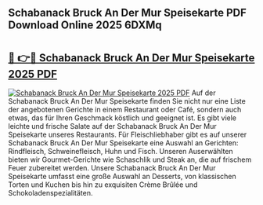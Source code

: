 ## Schabanack Bruck An Der Mur Speisekarte PDF Download Online 2025 6DXMq

# <h2><a href="http://gc9l415.nevu.top/?p=Schabanack+Bruck+An+Der+Mur+Speisekarte">🔗 👉🔴 Schabanack Bruck An Der Mur Speisekarte 2025 PDF</a></h2>

[![Schabanack Bruck An Der Mur Speisekarte 2025 PDF](https://i.imgur.com/dBaPXMq.png)](http://gc9l415.nevu.top/?p=Schabanack+Bruck+An+Der+Mur+Speisekarte)
Auf der Schabanack Bruck An Der Mur Speisekarte finden Sie nicht nur eine Liste der angebotenen Gerichte in einem Restaurant oder Café, sondern auch etwas, das für Ihren Geschmack köstlich und geeignet ist. Es gibt viele leichte und frische Salate auf der Schabanack Bruck An Der Mur Speisekarte unseres Restaurants. Für Fleischliebhaber gibt es auf unserer Schabanack Bruck An Der Mur Speisekarte eine Auswahl an Gerichten: Rindfleisch, Schweinefleisch, Huhn und Fisch. Unseren Auserwählten bieten wir Gourmet-Gerichte wie Schaschlik und Steak an, die auf frischem Feuer zubereitet werden. Unsere Schabanack Bruck An Der Mur Speisekarte umfasst eine große Auswahl an Desserts, von klassischen Torten und Kuchen bis hin zu exquisiten Crème Brûlée und Schokoladenspezialitäten.

